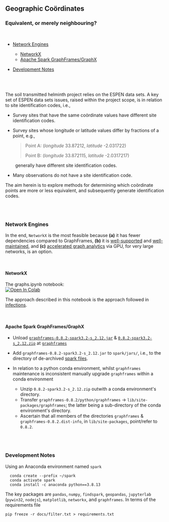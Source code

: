 <br>

## Geographic Co&ouml;rdinates
### Equivalent, or merely neighbouring?


<br>

* [Network Engines](#network-engines)
  * [NetworkX](#networkx)
  * [Apache Spark GraphFrames/GraphX](#apache-spark-graphframesgraphx)

* [Development Notes](#development-notes)

<br>
<br>

The soil transmitted helminth project relies on the ESPEN data sets.  A key set of ESPEN data sets issues, raised within the 
project scope, is in relation to site identification codes, i.e.,

* Survey sites that have the same co&ouml;rdinate values have different site identification codes.

* Survey sites whose longitude or latitude values differ by fractions of a point, e.g.,<br>
  > Point A: (*longitude* 33.87212, *latitude* -2.031722)
  > 
  > Point B: (*longitude* 33.872115, *latitude* -2.0317217)


&nbsp; &nbsp; &nbsp; &nbsp; generally have different site identification codes.

* Many observations do not have a site identification code.

The aim herein is to explore methods for determining which co&ouml;rdinate points are more or less equivalent, and 
subsequently generate identification codes.

<br>
<br>

### Network Engines

In the end, ``NetworkX`` is the most feasible because **(a)** it has fewer dependencies compared to GraphFrames, **(b)** it 
is [well-supported](https://networkx.org/documentation/stable/developer/about_us.html#support) and 
[well-maintained](https://github.com/networkx/networkx/releases), and 
**(c)** [accelerated graph analytics](https://www.nvidia.com/en-us/glossary/data-science/networkx/) via GPU, for very large
networks, is an option.

<br>

#### NetworkX

The graphs.ipynb notebook: <br>
[![Open In Colab](https://colab.research.google.com/assets/colab-badge.svg)](https://colab.research.google.com/github/helminthiases/networks/blob/develop/notebooks/graphs.ipynb)

The approach described in this notebook is the approach followed in [infections](https://www.github.com/helminthiases/infections).

<br>

#### Apache Spark GraphFrames/GraphX

* Unload [`graphframes-0.8.2-spark3.2-s_2.12.jar`](https://repos.spark-packages.org/graphframes/graphframes/0.8.2-spark3.2-s_2.12/graphframes-0.8.2-spark3.2-s_2.12.jar) 
  & [`0.8.2-spark3.2-s_2.12.zip`](https://github.com/graphframes/graphframes/archive/1cd7abb0f424fd76d76ea07438e6486f44fbb440.zip) 
  at  [``graphframes``](https://spark-packages.org/package/graphframes/graphframes)

* Add ``graphframes-0.8.2-spark3.2-s_2.12.jar`` to ``spark/jars/``, i.e., to the directory of 
  de-archived [spark files](https://www.apache.org/dyn/closer.lua/spark/spark-3.2.1/spark-3.2.1-bin-hadoop3.2.tgz).

* In relation to a python conda environment, whilst ``graphframes`` maintenance is inconsistent manually upgrade ``graphframes`` within a conda environment
  * Unzip `0.8.2-spark3.2-s_2.12.zip` outwith a conda environment's directory. 
  * Transfer ``graphframes-0.8.2/python/graphframes`` &rarr; ``lib/site-packages/graphframes``; the latter being a sub-directory of the conda environment's directory.
  * Ascertain that all members of the directories  ``graphframes`` & ``graphframes-0.8.2.dist-info``, in ``lib/site-packages``, point/refer to ``0.8.2``.

<br>
<br>

### Development Notes

Using an Anaconda environment named ``spark``

````shell
  conda create --prefix ~/spark
  conda activate spark
  conda install -c anaconda python==3.8.13
````

The key packages are ``pandas``, ``numpy``, ``findspark``, ``geopandas``, ``jupyterlab`` (``pywin32``, ``nodejs``), 
``matplotlib``, ``networkx``, and ``graphframes``.  In terms of the requirements file

````shell
pip freeze -r docs/filter.txt > requirements.txt
````

<br>
<br>

<br>
<br>

<br>
<br>

<br>
<br>